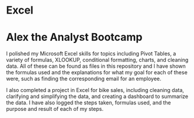 # Excel

# Alex the Analyst Bootcamp
I polished my Microsoft Excel skills for topics including Pivot Tables, a variety of formulas, XLOOKUP, conditional formatting, charts, and cleaning data. All of these can be found as files in this repository and I have shown the formulas used and the explanations for what my goal for each of these were, such as finding the corresponding email for an employee.

I also completed a project in Excel for bike sales, including cleaning data, clarifying and simplifying the data, and creating a dashboard to summarize the data. I have also logged the steps taken, formulas used, and the purpose and result of each of my steps.
